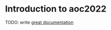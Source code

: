# Introduction to aoc2022

TODO: write [great documentation](http://jacobian.org/writing/what-to-write/)
